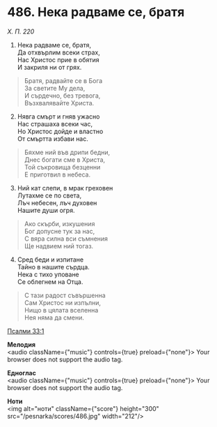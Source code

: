 # 486. Нека радваме се, братя

_Х. П. 220_

1. Нека радваме се, братя,  
Да отхвърлим всеки страх,  
Нас Христос прие в обятия  
И закриля ни от грях.  

> Братя, радвайте се в Бога  
> За светите Му дела,  
> И сърдечно, без тревога,  
> Възхвалявайте Христа.  

2. Нявга смърт и гняв ужасно  
Нас страшаха всеки час,  
Но Христос дойде и властно  
От смъртта избави нас.  

> Бяхме ний във дрипи бедни,  
> Днес богати сме в Христа,  
> Той съкровища безценни  
> Е приготвил в небеса.  

3. Ний кат слепи, в мрак греховен  
Лутахме се по света,  
Лъч небесен, лъч духовен  
Нашите души огря.  

> Ако скърби, изкушения  
> Бог допусне тук за нас,  
> С вяра силна вси съмнения  
> Ще надвием ний тогаз.  

4. Сред беди и изпитане  
Тайно в нашите сърдца.  
Нека с тихо уповане  
Се облегнем на Отца.  

> С тази радост съвършенна  
> Сам Христос ни изпълни,  
> Нищо в цялата вселенна  
> Нея няма да смени.

[Псалми 33:1](http://biblia.bg/index.php?k=19&g=33&s=1)

**Мелодия**  
<audio className={"music"} controls={true} preload={"none"}>
    <source src="/pesnarka/mp3/486.mp3" type="audio/mpeg"/>
    Your browser does not support the audio tag.
</audio>

**Едноглас**  
<audio className={"music"} controls={true} preload={"none"}>
    <source src="/pesnarka/transp/486.mp3" type="audio/mpeg"/>
    Your browser does not support the audio tag.
</audio>

**Ноти**  
<img alt="ноти" className={"score"} height="300" src="/pesnarka/scores/486.jpg" width="212"/>
